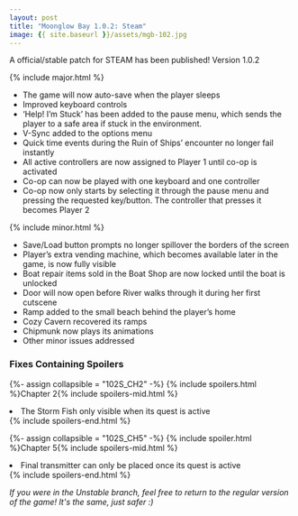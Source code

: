 ```yaml
---
layout: post
title: "Moonglow Bay 1.0.2: Steam"
image: {{ site.baseurl }}/assets/mgb-102.jpg
---
```

A official/stable patch for STEAM has been published! Version 1.0.2  

{% include major.html %}
- The game will now auto-save when the player sleeps  
- Improved keyboard controls  
- ‘Help! I’m Stuck’ has been added to the pause menu, which sends the player to a safe area if stuck in the environment.  
- V-Sync added to the options menu  
- Quick time events during the Ruin of Ships’ encounter no longer fail instantly  
- All active controllers are now assigned to Player 1 until co-op is activated  
- Co-op can now be played with one keyboard and one controller  
- Co-op now only starts by selecting it through the pause menu and pressing the requested key/button. The controller that presses it becomes Player 2  


{% include minor.html %}
- Save/Load button prompts no longer spillover the borders of the screen  
- Player’s extra vending machine, which becomes available later in the game, is now fully   visible  
- Boat repair items sold in the Boat Shop are now locked until the boat is unlocked  
- Door will now open before River walks through it during her first cutscene  
- Ramp added to the small beach behind the player’s home  
- Cozy Cavern recovered its ramps  
- Chipmunk now plays its animations  
- Other minor issues addressed  

### Fixes Containing Spoilers

{%- assign collapsible = "102S_CH2" -%}
{% include spoilers.html %}Chapter 2{% include spoilers-mid.html %}
<li> The Storm Fish only visible when its quest is active  </li>
{% include spoilers-end.html %}  


{%- assign collapsible = "102S_CH5" -%}
{% include spoiler.html %}Chapter 5{% include spoilers-mid.html %}
<li> Final transmitter can only be placed once its quest is active  </li>
{% include spoilers-end.html %}  

*If you were in the Unstable branch, feel free to return to the regular version of the game! It's the same, just safer :)*